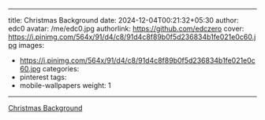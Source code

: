 
---
title: Christmas Background
date: 2024-12-04T00:21:32+05:30
author: edc0
avatar: /me/edc0.jpg
authorlink: https://github.com/edczero
cover: https://i.pinimg.com/564x/91/d4/c8/91d4c8f89b0f5d236834b1fe021e0c60.jpg
images:
   - https://i.pinimg.com/564x/91/d4/c8/91d4c8f89b0f5d236834b1fe021e0c60.jpg
categories:
  - pinterest
tags:
  - mobile-wallpapers
weight: 1
---

<!--more-->

[Christmas Background](https://in.pinterest.com/pin/91901648639946845/)

	